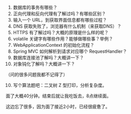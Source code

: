 1. 数据库的事务有哪些？
2. 正向代理和反向代理有了解过吗？有哪些区别？
3. 输入一个 URL，到获取界面信息都有哪些过程？
4. DNS 获取失败了，浏览器有什么机制（来获取DNS）？
5. HTTPS 有了解过吗？大概的原理是什么样的呢？
6. volatile 关键字有哪些作用？能够做哪些事？举例？
7. WebApplicationContext 的初始化流程？
8. Spring MVC 如何解析到请求对应哪个 RequestHandler？
9. 数据库连接池了解吗？大概讲一下？
10. 对象钝化了解吗？大概讲一下？

（问的很多问题我都不记得了）

10. 写个算法题吧：二叉树 Z 型打印，分析复杂度。

面了大概40分钟。结束后就让我吃饭去，8点继续面。

这边忘了很多，因为面了接近2小时，已经很疲惫了。
